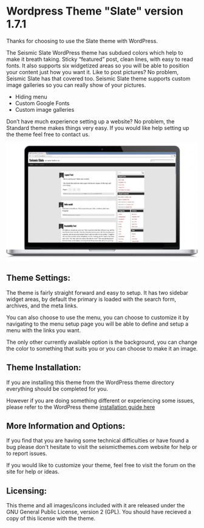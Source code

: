 # Wordpress Theme "Slate" version 1.7.1

Thanks for choosing to use the Slate theme with WordPress.

The Seismic Slate WordPress theme has subdued colors which help to make it
breath taking. Sticky “featured” post, clean lines, with easy to read fonts. It
also supports six widgetized areas so you will be able to position your content
just how you want it. Like to post pictures? No problem, Seismic Slate has that
covered too. Seismic Slate theme supports custom image galleries so you can
really show of your pictures.

 * Hiding menu
 * Custom Google Fonts
 * Custom image galleries

Don’t have much experience setting up a website? No problem, the Standard 
theme makes things very easy. If you would like help setting up the theme 
feel free to contact us.

![seismic slate screenshot](https://raw.githubusercontent.com/seismicthemes/seismic-slate/master/screenshots/seismicslate-1024x632.jpg)

## Theme Settings:

The theme is fairly straight forward and easy to setup. It has two sidebar
widget areas, by default the primary is loaded with the search form, archives, 
and the meta links.

You can also choose to use the menu, you can choose to customize it by
navigating to the menu setup page you will be able to define and setup a menu 
with the links you want.

The only other currently available option is the background, you can change the 
color to something that suits you or you can choose to make it an image.

## Theme Installation:

If you are installing this theme from the WordPress theme directory everything
should be completed for you.

However if you are doing something different or experiencing some issues, please
refer to the WordPress theme [installation guide
here](http://codex.wordpress.org/Using_Themes#Adding_New_Themes)

## More Information and Options:

If you find that you are having some technical difficulties or have found a 
bug please don't hesitate to visit the seismicthemes.com website for help or
to report issues.

If you would like to customize your theme, feel free to visit the forum on the 
site for help or ideas.

## Licensing:

This theme and all images/icons included with it are released under the GNU 
General Public License, version 2 (GPL). You should have recieved a copy of
this license with the theme.
